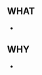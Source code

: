 ## WHAT

- <!-- Write the change being made with this pull request. -->

## WHY

- <!-- Write the motivation why you submit this pull request. -->
